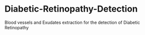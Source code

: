 # Diabetic-Retinopathy-Detection
Blood vessels and Exudates extraction for the detection of Diabetic Retinopathy 
